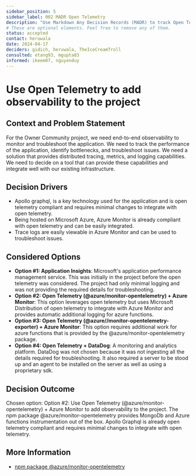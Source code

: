 ```yaml
---
sidebar_position: 5
sidebar_label: 002 MADR Open Telemetry
description: "Use Markdown Any Decision Records (MADR) to track Open Telemetry Decisions."
# These are optional elements. Feel free to remove any of them.
status: accepted
contact: heruwala
date: 2024-04-17
deciders: gidich, heruwala, TheIceCreamTroll
consulted: etang93, mgupta83
informed: ikeem07, nguyenduy
---
```


# Use Open Telemetry to add observability to the project

## Context and Problem Statement

For the Owner Community project, we need end-to-end observability to monitor and troubleshoot the application. We need to track the performance of the application, identify bottlenecks, and troubleshoot issues. We need a solution that provides distributed tracing, metrics, and logging capabilities. We need to decide on a tool that can provide these capabilities and integrate well with our existing infrastructure.

<!-- This is an optional element. Feel free to remove. -->

## Decision Drivers

- Apollo graphql, is a key technology used for the application and is open telemetry compliant and requires minimal changes to integrate with open telemetry.
- Being hosted on Microsoft Azure, Azure Monitor is already compliant with open telemetry and can be easily integrated.
- Trace logs are easily viewable in Azure Monitor and can be used to troubleshoot issues.

## Considered Options

- **Option #1: Application Insights**: Microsoft's application performance management service. This was initially in the project before the open telemetry was considered. The project had only minimal logging and was not providing the required details for troubleshooting.
- **Option #2: Open Telemetry (@azure/monitor-opentelemetry) + Azure Monitor**: This option leverages open telemetry but uses Microsoft Distribution of open telemetry to integrate with Azure Monitor and provides automatic additional logging for azure functions.
- **Option #3: Open Telemetry (@azure//monitor-opentelemetry-exporter) + Azure Monitor**: This option requires additional work for azure functions that is provided by the @azure/monitor-opentelemetry package.
- **Option #4: Open Telemetry + DataDog**: A monitoring and analytics platform. DataDog was not chosen because it was not ingesting all the details required for troubleshooting. It also required a server to be stood up and an agent to be installed on the server as well as using a proprietary sdk.

## Decision Outcome

Chosen option: Option #2: Use Open Telemetry (@azure/monitor-opentelemetry) + Azure Monitor to add observability to the project.
The npm package @azure/monitor-opentelemetry provides MongoDb and Azure functions instrumentation out of the box.
Apollo Graphql is already open telemetry compliant and requires minimal changes to integrate with open telemetry.


## More Information

- [npm package @azure/monitor-opentelemetry](https://www.npmjs.com/package/@azure/monitor-opentelemetry)